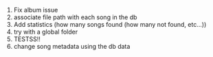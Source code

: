 1. Fix album issue
2. associate file path with each song in the db
3. Add statistics (how many songs found (how many not found, etc...))
4. try with a global folder
5. TESTSS!!
6. change song metadata using the db data